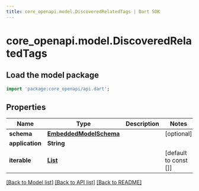 ```yaml
---
title: core_openapi.model.DiscoveredRelatedTags | Dart SDK
---
```


# core_openapi.model.DiscoveredRelatedTags

## Load the model package
```dart
import 'package:core_openapi/api.dart';
```

## Properties
Name | Type | Description | Notes
------------ | ------------- | ------------- | -------------
**schema** | [**EmbeddedModelSchema**](EmbeddedModelSchema.md) |  | [optional] 
**application** | **String** |  | 
**iterable** | [**List<DiscoveredRelatedTag>**](DiscoveredRelatedTag.md) |  | [default to const []]

[[Back to Model list]](../README.md#documentation-for-models) [[Back to API list]](../README.md#documentation-for-api-endpoints) [[Back to README]](../README.md)


